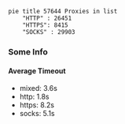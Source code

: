 
```mermaid
pie title 57644 Proxies in list
    "HTTP" : 26451
    "HTTPS": 8415
    "SOCKS" : 29903
```

### Some Info
#### Average Timeout

- mixed: 3.6s
- http: 1.8s
- https: 8.2s
- socks: 5.1s